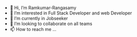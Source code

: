- 👋 Hi, I’m Ramkumar-Rangasamy
- 👀 I’m interested in Full Stack Developer and web Developer
- 🌱 I’m currently in Jobseeker
- 💞️ I’m looking to collaborate on  all teams 
- 📫 How to reach me ...

<!---
Ramkumar-Rangasamy is a ✨ special ✨ repository because its `README.md` (this file) appears on your GitHub profile.
You can click the Preview link to take a look at your changes.
--->
